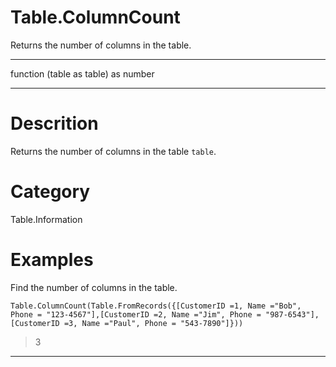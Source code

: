 ﻿# Table.ColumnCount
Returns the number of columns in the table.
***
function (table as table) as number
***
# Descrition 
Returns the number of columns in the table <code>table</code>.
# Category 
Table.Information
# Examples 
Find the number of columns in the table.
```
Table.ColumnCount(Table.FromRecords({[CustomerID =1, Name ="Bob", Phone = "123-4567"],[CustomerID =2, Name ="Jim", Phone = "987-6543"],[CustomerID =3, Name ="Paul", Phone = "543-7890"]}))
```
> 3
***
